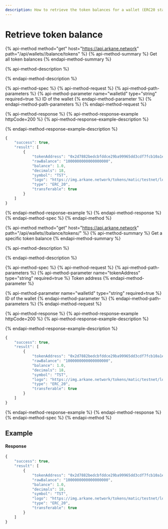 ```yaml
---
description: How to retrieve the token balances for a wallet (ERC20 standard)
---
```


# Retrieve token balance

{% api-method method="get" host="https://api.arkane.network" path="/api/wallets/<walletId>/balance/tokens" %}
{% api-method-summary %}
Get all token balances
{% endapi-method-summary %}

{% api-method-description %}

{% endapi-method-description %}

{% api-method-spec %}
{% api-method-request %}
{% api-method-path-parameters %}
{% api-method-parameter name="walletId" type="string" required=true %}
ID of the wallet
{% endapi-method-parameter %}
{% endapi-method-path-parameters %}
{% endapi-method-request %}

{% api-method-response %}
{% api-method-response-example httpCode=200 %}
{% api-method-response-example-description %}

{% endapi-method-response-example-description %}

```javascript
{
    "success": true,
    "result": [
        {
            "tokenAddress": "0x2d7882bedcbfddce29ba99965dd3cdf7fcb10a1e",
            "rawBalance": "1000000000000000000",
            "balance": 1.0,
            "decimals": 18,
            "symbol": "TST",
            "logo": "https://img.arkane.network/tokens/matic/testnet/logos/0x2d7882bedcbfddce29ba99965dd3cdf7fcb10a1e.png",
            "type": "ERC_20",
            "transferable": true
        }
    ]
}
```
{% endapi-method-response-example %}
{% endapi-method-response %}
{% endapi-method-spec %}
{% endapi-method %}

{% api-method method="get" host="https://api.arkane.network" path="/api/wallets/<walletId>/balance/tokens/<tokenAddress>" %}
{% api-method-summary %}
Get a specific token balance
{% endapi-method-summary %}

{% api-method-description %}

{% endapi-method-description %}

{% api-method-spec %}
{% api-method-request %}
{% api-method-path-parameters %}
{% api-method-parameter name="tokenAddress" type="string" required=true %}
Token address
{% endapi-method-parameter %}

{% api-method-parameter name="walletId" type="string" required=true %}
ID of the wallet
{% endapi-method-parameter %}
{% endapi-method-path-parameters %}
{% endapi-method-request %}

{% api-method-response %}
{% api-method-response-example httpCode=200 %}
{% api-method-response-example-description %}

{% endapi-method-response-example-description %}

```javascript
{
    "success": true,
    "result": [
        {
            "tokenAddress": "0x2d7882bedcbfddce29ba99965dd3cdf7fcb10a1e",
            "rawBalance": "1000000000000000000",
            "balance": 1.0,
            "decimals": 18,
            "symbol": "TST",
            "logo": "https://img.arkane.network/tokens/matic/testnet/logos/0x2d7882bedcbfddce29ba99965dd3cdf7fcb10a1e.png",
            "type": "ERC_20",
            "transferable": true
        }
    ]
}
```
{% endapi-method-response-example %}
{% endapi-method-response %}
{% endapi-method-spec %}
{% endapi-method %}

## Example

#### Response

```javascript
{
    "success": true,
    "result": [
        {
            "tokenAddress": "0x2d7882bedcbfddce29ba99965dd3cdf7fcb10a1e",
            "rawBalance": "1000000000000000000",
            "balance": 1.0,
            "decimals": 18,
            "symbol": "TST",
            "logo": "https://img.arkane.network/tokens/matic/testnet/logos/0x2d7882bedcbfddce29ba99965dd3cdf7fcb10a1e.png",
            "type": "ERC_20",
            "transferable": true
        }
    ]
}
```



## 

